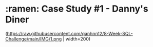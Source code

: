 <h1> :ramen: Case Study #1 - Danny's Diner </h1>

(https://raw.githubusercontent.com/qanhnn12/8-Week-SQL-Challenge/main/IMG/1.png | width=200)
